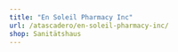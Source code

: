 ```yaml
---
title: "En Soleil Pharmacy Inc"
url: /atascadero/en-soleil-pharmacy-inc/
shop: Sanitätshaus
---
```

